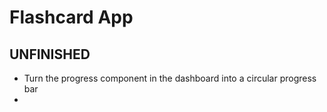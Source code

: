# Flashcard App 

## UNFINISHED
- Turn the progress component in the dashboard into a circular progress bar
- 